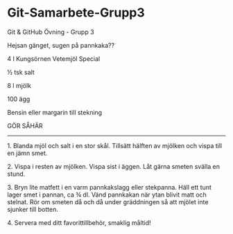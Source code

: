 # Git-Samarbete-Grupp3

Git \& GitHub Övning - Grupp 3



Hejsan gänget, sugen på pannkaka??




4 l Kungsörnen Vetemjöl Special

½  tsk salt

8 l mjölk

100 ägg

Bensin eller margarin till stekning



GÖR SÅHÄR 

----------



1\. Blanda mjöl och salt i en stor skål. Tillsätt hälften av mjölken och vispa till en jämn smet.

2\. Vispa i resten av mjölken. Vispa sist i äggen. Låt gärna smeten svälla en stund.

3\. Bryn lite matfett i en varm pannkakslagg eller stekpanna. Häll ett tunt lager smet i pannan, ca ¾ dl. Vänd pannkakan när ytan blivit matt och stelnat. Rör om smeten då och då under gräddningen så att mjölet inte sjunker till botten.

4\. Servera med ditt favorittillbehör, smaklig måltid!



